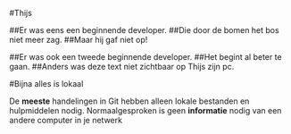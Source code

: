 #Thijs

##Er was eens een beginnende developer.
##Die door de bomen het bos niet meer zag.
##Maar hij gaf niet op!

##Er was ook een tweede beginnende developer.
##Het begint al beter te gaan.
##Anders was deze text niet zichtbaar op Thijs zijn pc.

#Bijna alles is lokaal

De __meeste__ handelingen in Git hebben alleen lokale bestanden en hulpmiddelen nodig. Normaalgesproken is geen **informatie** nodig van een andere computer in je netwerk
